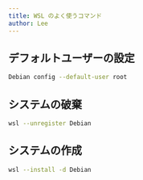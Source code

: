 ```yaml
---
title: WSL のよく使うコマンド
author: Lee
---
```


## デフォルトユーザーの設定

```bash
Debian config --default-user root
```

## システムの破棄

```bash
wsl --unregister Debian
```

## システムの作成

```bash
wsl --install -d Debian
```
